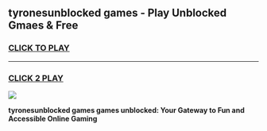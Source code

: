 
## tyronesunblocked games - Play Unblocked Gmaes & Free
<h3>
<a href="https://news.freeplayer.one?title=tyronesunblocked_games&ref=16F">CLICK TO PLAY</a></h3>
<hr>

<h3>
<a href="https://news.freeplayer.one?title=tyronesunblocked_games&ref=16F">CLICK 2 PLAY</a>
  
</h3>

<a href="https://news.freeplayer.one?title=tyronesunblocked_games&ref=16F/"><img src="https://clearcache.store/games.png"></a>


**tyronesunblocked games games unblocked: Your Gateway to Fun and Accessible Online Gaming**
